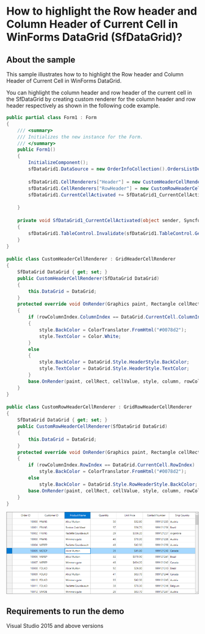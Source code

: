 # How to highlight the Row header and Column Header of Current Cell in WinForms DataGrid (SfDataGrid)?

## About the sample

This sample illustrates how to to highlight the Row header and Column Header of Current Cell in WinForms DataGrid.

You can highlight the column header and row header of the current cell in the SfDataGrid by creating custom renderer for the column header and row header respectively as shown in the following code example.

```c#
public partial class Form1 : Form
{
    /// <summary>
    /// Initializes the new instance for the Form.
    /// </summary>
    public Form1()
    {
        InitializeComponent();
        sfDataGrid1.DataSource = new OrderInfoCollection().OrdersListDetails;

        sfDataGrid1.CellRenderers["Header"] = new CustomHeaderCellRenderer(this.sfDataGrid1);
        sfDataGrid1.CellRenderers["RowHeader"] = new CustomRowHeaderCellRenderer(this.sfDataGrid1);
        sfDataGrid1.CurrentCellActivated += SfDataGrid1_CurrentCellActivated;

    }

    private void SfDataGrid1_CurrentCellActivated(object sender, Syncfusion.WinForms.DataGrid.Events.CurrentCellActivatedEventArgs e)
    {
        sfDataGrid1.TableControl.Invalidate(sfDataGrid1.TableControl.GetRowRectangle(sfDataGrid1.TableControl.GetHeaderIndex(),false));
    }
}

public class CustomHeaderCellRenderer : GridHeaderCellRenderer
{
    SfDataGrid DataGrid { get; set; }
    public CustomHeaderCellRenderer(SfDataGrid DataGrid)
    {
        this.DataGrid = DataGrid;
    }
    protected override void OnRender(Graphics paint, Rectangle cellRect, string cellValue, CellStyleInfo style, DataColumnBase column, RowColumnIndex rowColumnIndex)
    {
        if (rowColumnIndex.ColumnIndex == DataGrid.CurrentCell.ColumnIndex)
        {
            style.BackColor = ColorTranslator.FromHtml("#0078d2");
            style.TextColor = Color.White;
        }
        else
        {
            style.BackColor = DataGrid.Style.HeaderStyle.BackColor;
            style.TextColor = DataGrid.Style.HeaderStyle.TextColor;
        }
        base.OnRender(paint, cellRect, cellValue, style, column, rowColumnIndex);
    }
}

public class CustomRowHeaderCellRenderer : GridRowHeaderCellRenderer
{
    SfDataGrid DataGrid { get; set; }
    public CustomRowHeaderCellRenderer(SfDataGrid DataGrid)
    {
        this.DataGrid = DataGrid;
    }
    protected override void OnRender(Graphics paint, Rectangle cellRect, string cellValue, CellStyleInfo style, DataColumnBase column, RowColumnIndex rowColumnIndex)
    {
        if (rowColumnIndex.RowIndex == DataGrid.CurrentCell.RowIndex)
            style.BackColor = ColorTranslator.FromHtml("#0078d2");
        else
            style.BackColor = DataGrid.Style.RowHeaderStyle.BackColor;
        base.OnRender(paint, cellRect, cellValue, style, column, rowColumnIndex);
    }
}
```

![Highlight Column and Row Header of current cell](image.png)

## Requirements to run the demo
Visual Studio 2015 and above versions
